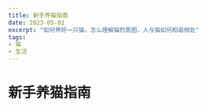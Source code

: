 ```yaml
---
title: 新手养猫指南
date: 2023-05-01
excerpt: "如何养好一只猫，怎么理解猫的意图，人与猫如何和谐相处"
tags:
- 猫
- 生活
---
```

# 新手养猫指南

